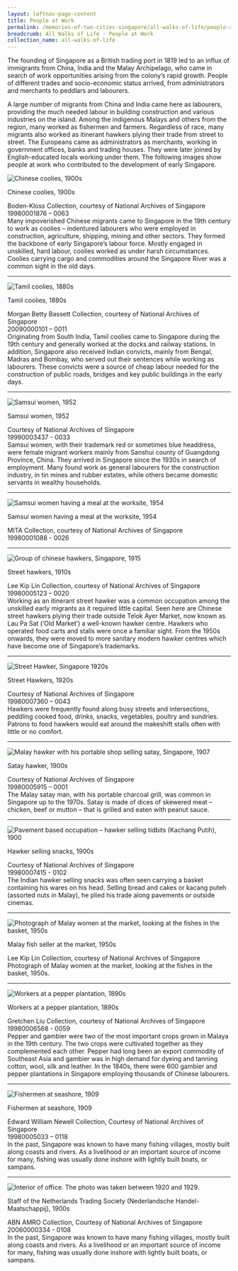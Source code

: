 ```yaml
---
layout: leftnav-page-content
title: People at Work
permalink: /memories-of-two-cities-singapore/all-walks-of-life/people-at-work/
breadcrumb: All Walks of Life - People at Work
collection_name: all-walks-of-life
---
```

The founding of Singapore as a British trading port in 1819 led to an influx of immigrants from China, India and the Malay Archipelago, who came in search of work opportunities arising from the colony’s rapid growth. People of different trades and socio-economic status arrived, from administrators and merchants to peddlars and labourers.

A large number of migrants from China and India came here as labourers, providing the much needed labour in building construction and various industries on the island. Among the indigenous Malays and others from the region, many worked as fishermen and farmers. Regardless of race, many migrants also worked as itinerant hawkers plying their trade from street to street. The Europeans came as administrators as merchants, working in government offices, banks and trading houses. They were later joined by English-educated locals working under them. The following images show people at work who contributed to the development of early Singapore. 

<p></p>
<p></p>

![Chinese coolies, 1900s](/images/all-walks-of-life/Sub1-1-chinese-coolies-sm.jpg)
<div class="custom-caption">
<div><p>Chinese coolies, 1900s</p></div>
<div>Boden-Kloss Collection, courtesy of National Archives of Singapore</div>
<div>19980001876 – 0063</div>
</div>
Many impoverished Chinese migrants came to Singapore in the 19th century to work as coolies – indentured labourers who were employed in construction, agriculture, shipping, mining and other sectors. They formed the backbone of early Singapore’s labour force. Mostly engaged in unskilled, hard labour, coolies worked as under harsh circumstances. Coolies carrying cargo and commodities around the Singapore River was a common sight in the old days. 
<p></p>
<p></p>
<hr>

![Tamil coolies, 1880s](/images/all-walks-of-life/Sub1-2-tamil-coolies-cr.jpg)
<div class="custom-caption">
<div><p>Tamil coolies, 1880s</p></div>
<div>Morgan Betty Bassett Collection, courtesy of National Archives of Singapore </div>
<div>20090000101 – 0011</div>
</div>
Originating from South India, Tamil coolies came to Singapore during the 19th century and generally worked at the docks and railway stations. In addition, Singapore also received Indian convicts, mainly from Bengal, Madras and Bombay, who served out their sentences while working as labourers. These convicts were a source of cheap labour needed for the construction of public roads, bridges and key public buildings in the early days. 
<p></p>
<p></p>
<hr>

![Samsui women, 1952](/images/all-walks-of-life/Sub1-3-samsui-women.jpg)
<div class="custom-caption">
<div><p>Samsui women, 1952</p></div>
<div>Courtesy of National Archives of Singapore</div>
<div>19990003437 - 0033</div>
</div>
Samsui women, with their trademark red or sometimes blue headdress, were female migrant workers mainly from Sanshui county of Guangdong Province, China. They arrived in Singapore since the 1930s in search of employment. Many found work as general labourers for the construction industry, in tin mines and rubber estates, while others became domestic servants in wealthy households. 
<p></p>
<p></p>
<hr>


![Samsui women having a meal at the worksite, 1954](/images/all-walks-of-life/Sub1-4-samsui-women-having-a-meal.jpg)
<div class="custom-caption">
<div><p>Samsui women having a meal at the worksite, 1954</p></div>
<div>MITA Collection, courtesy of National Archives of Singapore</div>
<div>19980001088 - 0026</div>
</div>
<p></p>
<p></p>
<hr>

![Group of chinese hawkers, Singapore, 1915](/images/all-walks-of-life/Sub1-5-street-hawkers-cr.jpg)
<div class="custom-caption">
<div><p>Street hawkers, 1910s</p></div>
<div>Lee Kip Lin Collection, courtesy of National Archives of Singapore</div>
<div>19980005123 – 0020</div>
</div>
Working as an itinerant street hawker was a common occupation among the unskilled early migrants as it required little capital. Seen here are Chinese street hawkers plying their trade outside Telok Ayer Market, now known as Lau Pa Sat (‘Old Market’) a well-known hawker centre. Hawkers who operated food carts and stalls were once a familiar sight. From the 1950s onwards, they were moved to more sanitary modern hawker centres which have become one of Singapore’s trademarks. 
<p></p>
<p></p>
<hr>

![Street Hawker, Singapore 1920s](/images/all-walks-of-life/Sub1-6-street-hawkers-cr.jpg)
<div class="custom-caption">
<div><p>Street Hawkers, 1920s</p></div>
<div>Courtesy of National Archives of Singapore</div>
<div>19980007360 – 0043</div>
</div>
Hawkers were frequently found along busy streets and intersections, peddling cooked food, drinks, snacks, vegetables, poultry and sundries. Patrons to food hawkers would eat around the makeshift stalls often with little or no comfort.  
<p></p>
<p></p>
<hr>

![Malay hawker with his portable shop selling satay, Singapore, 1907](/images/all-walks-of-life/Sub1-7-satay-hawker-cr.jpg)
<div class="custom-caption">
<div><p>Satay hawker, 1900s</p></div>
<div>Courtesy of National Archives of Singapore</div>
<div>19980005915 – 0001</div>
</div>
The Malay satay man, with his portable charcoal grill, was common in Singapore up to the 1970s. Satay is made of dices of skewered meat – chicken, beef or mutton – that is grilled and eaten with peanut sauce.  
<p></p>
<p></p>
<hr>

![Pavement based occupation – hawker selling tidbits (Kachang Putih), 1900](/images/all-walks-of-life/Sub1-8-hawker-selling-snacks-cr.jpg)
<div class="custom-caption">
<div><p>Hawker selling snacks, 1900s</p></div>
<div>Courtesy of National Archives of Singapore</div>
<div>19980007415 - 0102</div>
</div>
The Indian hawker selling snacks was often seen carrying a basket containing his wares on his head. Selling bread and cakes or kacang puteh (assorted nuts in Malay), he plied his trade along pavements or outside cinemas.  
<p></p>
<p></p>
<hr>

![Photograph of Malay women at the market, looking at the fishes in the basket, 1950s](/images/all-walks-of-life/Sub1-9-malay-fish-seller-cr.jpg)
<div class="custom-caption">
<div><p>Malay fish seller at the market, 1950s</p></div>
<div>Lee Kip Lin Collection, courtesy of National Archives of Singapore</div>
</div>
Photograph of Malay women at the market, looking at the fishes in the basket, 1950s.  
<p></p>
<p></p>
<hr>

![Workers at a pepper plantation, 1890s](/images/all-walks-of-life/sub1-10-workers-at-a-pepper-plantation-sm.jpg)
<div class="custom-caption">
<div><p>Workers at a pepper plantation, 1890s</p></div>
<div>Gretchen Liu Collection, courtesy of National Archives of Singapore</div>
<div>19980006568 - 0059</div>
</div>
Pepper and gambier were two of the most important crops grown in Malaya in the 19th century. The two crops were cultivated together as they complemented each other. Pepper had long been an export commodity of Southeast Asia and gambier was in high demand for dyeing and tanning cotton, wool, silk and leather. In the 1840s, there were 600 gambier and pepper plantations in Singapore employing thousands of Chinese labourers.  
<p></p>
<p></p>
<hr>

![Fishermen at seashore, 1909](/images/all-walks-of-life/Sub1-11-fishermen-at-seashore-sm.jpg)
<div class="custom-caption">
<div><p>Fishermen at seashore, 1909</p></div>
<div>Edward William Newell Collection, Courtesy of National Archives of Singapore</div>
<div>19980005033 – 0118</div>
</div>
In the past, Singapore was known to have many fishing villages, mostly built along coasts and rivers. As a livelihood or an important source of income for many, fishing was usually done inshore with lightly built boats, or sampans.  
<p></p>
<p></p>
<hr>

![Interior of office. The photo was taken between 1920 and 1929.](/images/all-walks-of-life/Sub1-12-staff-of-the-netherlands-trading-society-sm.jpg)
<div class="custom-caption">
<div><p>Staff of the Netherlands Trading Society (Nederlandsche Handel-Maatschappij), 1900s</p></div>
<div>ABN AMRO Collection, Courtesy of National Archives of Singapore</div>
<div>20060000334 - 0108</div>
</div>
In the past, Singapore was known to have many fishing villages, mostly built along coasts and rivers. As a livelihood or an important source of income for many, fishing was usually done inshore with lightly built boats, or sampans.  
<p></p>
<p></p>


